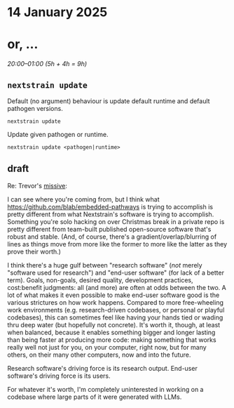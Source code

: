 # 14 January 2025
# or, …

_20:00–01:00 (5h + 4h = 9h)_


## `nextstrain update`

Default (no argument) behaviour is update default runtime and default pathogen versions.

    nextstrain update

Update given pathogen or runtime.

    nextstrain update <pathogen|runtime>


## draft

Re: Trevor's [missive](https://bedfordlab.slack.com/archives/C01LCTT7JNN/p1736900700778249?thread_ts=1736361878.119369&cid=C01LCTT7JNN):

I can see where you're coming from, but I think what https://github.com/blab/embedded-pathways is trying to accomplish is pretty different from what Nextstrain's software is trying to accomplish.  Something you're solo hacking on over Christmas break in a private repo is pretty different from team-built published open-source software that's robust and stable.  (And, of course, there's a gradient/overlap/blurring of lines as things move from more like the former to more like the latter as they prove their worth.)

I think there's a huge gulf between "research software" (_not_ merely "software used for research") and "end-user software" (for lack of a better term).  Goals, non-goals, desired quality, development practices, cost:benefit judgments: all (and more) are often at odds between the two.  A lot of what makes it even possible to make end-user software good is the various strictures on how work happens.  Compared to more free-wheeling work environments (e.g. research-driven codebases, or personal or playful codebases), this can sometimes feel like having your hands tied or wading thru deep water (but hopefully not concrete).  It's worth it, though, at least when balanced, because it enables something bigger and longer lasting than being faster at producing more code: making something that works really well not just for you, on your computer, right now, but for many others, on their many other computers, now and into the future.

Research software's driving force is its research output.  End-user software's driving force is its users.


For whatever it's worth, I'm completely uninterested in working on a codebase where large parts of it were generated with LLMs.
